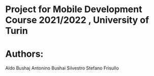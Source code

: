 # Project for Mobile Development Course 2021/2022 , University of Turin
# Authors:
Aldo Bushaj
Antonino Bushai
Silvestro Stefano Frisullo
